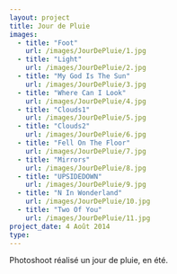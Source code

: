```yaml
---
layout: project
title: Jour de Pluie
images:
  - title: "Foot"
    url: /images/JourDePluie/1.jpg
  - title: "Light"
    url: /images/JourDePluie/2.jpg
  - title: "My God Is The Sun"
    url: /images/JourDePluie/3.jpg
  - title: "Where Can I Look"
    url: /images/JourDePluie/4.jpg
  - title: "Clouds1"
    url: /images/JourDePluie/5.jpg
  - title: "Clouds2"
    url: /images/JourDePluie/6.jpg
  - title: "Fell On The Floor"
    url: /images/JourDePluie/7.jpg
  - title: "Mirrors"
    url: /images/JourDePluie/8.jpg
  - title: "UPSIDEDOWN"
    url: /images/JourDePluie/9.jpg
  - title: "N In Wonderland"
    url: /images/JourDePluie/10.jpg
  - title: "Two Of You"
    url: /images/JourDePluie/11.jpg
project_date: 4 Août 2014
type:
---
```

Photoshoot réalisé un jour de pluie, en été. 
